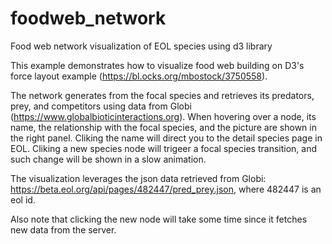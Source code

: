 # foodweb_network
Food web network visualization of EOL species using d3 library


This example demonstrates how to visualize food web building on D3's force layout example (https://bl.ocks.org/mbostock/3750558). 

The network generates from the focal species and retrieves its predators, prey, and competitors using data from Globi (https://www.globalbioticinteractions.org). When hovering over a node, its name, the relationship with the focal species, and the picture are shown in the right panel. Cliking the name will direct you to the detail species page in EOL. Cliking a new species node will trigeer a focal species transition, and such change will be shown in a slow animation.

The visualization leverages the json data retrieved from Globi: https://beta.eol.org/api/pages/482447/pred_prey.json, where 482447 is an eol id. 

Also note that clicking the new node will take some time since it fetches new data from the server. 
